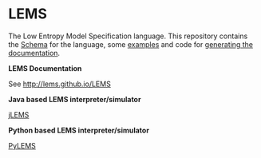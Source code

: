 LEMS
====

The Low Entropy Model Specification language. This repository contains the [Schema](https://github.com/LEMS/LEMS/tree/master/Schemas/LEMS) for the language, some [examples](https://github.com/LEMS/LEMS/tree/master/examples) and code for [generating the documentation](https://github.com/LEMS/LEMS/tree/master/docgeneration).

**LEMS Documentation**

See http://lems.github.io/LEMS

**Java based LEMS interpreter/simulator**

[jLEMS](https://github.com/LEMS/jLEMS)

**Python based LEMS interpreter/simulator**

[PyLEMS](https://github.com/LEMS/pylems)
